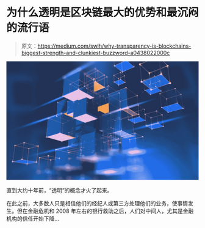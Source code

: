 # 为什么透明是区块链最大的优势和最沉闷的流行语

> 原文：<https://medium.com/swlh/why-transparency-is-blockchains-biggest-strength-and-clunkiest-buzzword-a0438022000c>

![](img/d53a2749cbeb1d1afc6df8a9259c57f5.png)

直到大约十年前，“透明”的概念才火了起来。

在此之前，大多数人只是相信他们的经纪人或第三方处理他们的业务，使事情发生。但在金融危机和 2008 年左右的银行救助之后，人们对中间人，尤其是金融机构的信任开始下降…